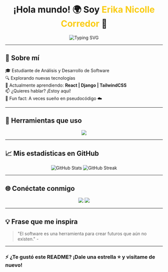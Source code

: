 <h1 align="center">
  ¡Hola mundo! 🌍 Soy <span style="color:#FACC15;">Erika Nicolle Corredor</span> 👋
</h1>

<p align="center">
  <img src="https://readme-typing-svg.herokuapp.com?font=Fira+Code&size=25&duration=4000&pause=1000&center=true&vCenter=true&width=435&lines=Aprendiz+ADSO;Aprendiendo+cosas+nuevas!;Bienvenido+a+mi+GitHub!🚀" alt="Typing SVG" />
</p>

---

## 🚀 Sobre mí

🎓 Estudiante de Análisis y Desarrollo de Software    
🔍 Explorando nuevas tecnologías  
🧠 Actualmente aprendiendo: **React | Django | TailwindCSS**   
📫 ¿Quieres hablar? ¡Estoy aquí!  
🧩 Fun fact: A veces sueño en pseudocódigo ☁️

---

## 🧰 Herramientas que uso 

<p align="center">
  <img src="https://skillicons.dev/icons?i=js,python,react,django,html,css,git,github,vscode,figma" />
</p>

---

## 📈 Mis estadísticas en GitHub

<p align="center">
  <img src="https://github-readme-stats.vercel.app/api?username=Eri1607&show_icons=true&theme=radical&hide_border=true" alt="GitHub Stats" />
  <img src="https://github-readme-streak-stats.herokuapp.com/?user=Eri1607&theme=radical&hide_border=true" alt="GitHub Streak" />
</p>

---

## 🌐 Conéctate conmigo

<p align="center">
  <a href="https://www.linkedin.com/in/erika-corredor-80600a320/" target="_blank"><img src="https://img.shields.io/badge/LinkedIn-%230077B5?style=for-the-badge&logo=linkedin&logoColor=white" /></a>
  <a href="mailto:eri16061142@gmail.com"><img src="https://img.shields.io/badge/Email-%23D14836?style=for-the-badge&logo=gmail&logoColor=white" /></a>
</p>

---

## 💡 Frase que me inspira

> "El software es una herramienta para crear futuros que aún no existen." -

---

### ⚡ ¿Te gustó este README? ¡Dale una estrella ⭐ y visítame de nuevo!

